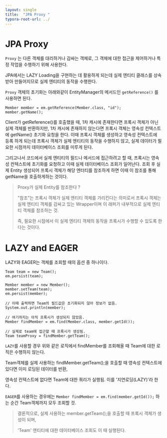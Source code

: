 ```yaml
---
layout: single
title:  "JPA Proxy "
typora-root-url: ../
---
```


# JPA Proxy

`Proxy` 는 다른 객체를 대리하거나 감싸는 객체로, 그 객체에 대한 접근을 제어하거나 특정 작업을 수행하기 위해 사용한다.  

JPA에서는 LAZY Loading을 구현하는 데 활용하게 되는데 실제 엔티티 클래스를 상속받아 만들어지므로 실제 엔티티의 동작을 수행한다.     



`Proxy` 객체의 초기화는 아래와같이 EntityManager의 메서드인 `getReference()` 를 사용하면 된다.

```
Member member = em.getReference(Member.class, "id");
member.getName();
```

Client가 getReference()를 호출했을 때, 1차 캐시에 존재한다면 프록시 객체가 아닌 실제 객체를 반환하지만, 1차 캐시에 존재하지 않는다면 프록시 객체는 영속성 컨텍스트에 getName() 초기화 요청을 한다. 이때 프록시 객체를 생성하고 영속성 컨텍스트에 등록 하게 되는데 프록시 객체가 실제 엔티티의 동작을 수행하지 않고, 실제 데이터가 필요한 시점까지 데이터베이스 조회를 미루게 된다. 

그리고나서 코드에서 실제 엔티티의 필드나 메서드에 접근하려고 할 때, 프록시는 영속성 컨텍스트에 초기화를 요청하고 이때 실제 데이터베이스 조회가 일어난다.  조회 후 실제 Entity 생성되어 프록시 객체가 해당 엔터티를 참조하게 하면 이때 이 참조를 통해 getName을 호출하게하는 것이다.   


> Proxy가 실제 Entity를 참조한다 ?
>
> "참조"는 프록시 객체가 실제 엔티티 객체를 가리킨다는 의미로서 프록시 객체는 실제 엔티티 객체를 감싸고 있는 Wrapper이며 이 래퍼가 내부적으로 실제 엔티티 객체를 참조하는 것.
>
> 즉, 필요한 시점에서 이 실제 엔티티 객체의 동작을 프록시가 수행할 수 있도록 한다는 것이다.  





# LAZY and EAGER

LAZY와 EAGER는 객체를 조회할 때의 옵션 중 하나이다.


```
Team team = new Team();
em.persist(team);
 
Member member = new Member();
member.setTeam(team);
em.persist(member);

// 이때 출력하면 Team의 필드값은 초기화되지 않아 정보가 없음.
System.out.println(member);

// 여기까지는 아직 프록시가 생성되지 않았음.
Member findMember = em.find(Member.class, member.getId());

// 실제로 team에 접근할 때 프록시가 생성됨.
Team teamProxy = findMember.getTeam();
```

`LAZY`를 사용할 경우 위와 같은 로직에서 findMember를 조회해올 때 Team에 대한 로직은 수행하지 않는다.

Team객체를 실제 사용하는 findMember.getTeam();을 호출할 때 영속성 컨텍스트에 있다면  이미 로딩된 데이터를 반환, 

영속성 컨텍스트에 없다면 Team에 대한 쿼리가 실행됨. 이를 '지연로딩(LAZY)'라 한다.



`EAGER`를 사용하는 경우에는 `Member findMember = em.find(member.getId());` 하는 순간 Team객체까지 모두 조회할 것.



> 결론적으로, 실제 사용하는 member.getTeam();을 호출할 때 프록시 객체가 생성이 되며, 
>
> 'Team' 엔티티에 대한 데이터베이스 조회도 이 때 실행된다. 
